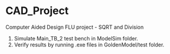 # CAD_Project
Computer Aided Design FLU project - SQRT and Division

1. Simulate Main_TB_2 test bench in ModelSim folder.
2. Verify results by running .exe files in GoldenModel/test folder.
